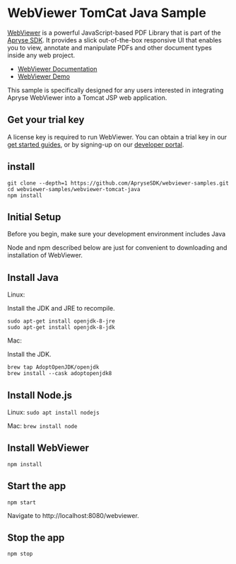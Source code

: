 # WebViewer TomCat Java Sample

[WebViewer](https://docs.apryse.com/web/guides/get-started) is a powerful JavaScript-based PDF Library that is part of the [Apryse SDK](https://apryse.com/). It provides a slick out-of-the-box responsive UI that enables you to view, annotate and manipulate PDFs and other document types inside any web project.

- [WebViewer Documentation](https://docs.apryse.com/web/guides/get-started)
- [WebViewer Demo](https://showcase.apryse.com/)

This sample is specifically designed for any users interested in integrating Apryse WebViewer into a Tomcat JSP web application.

## Get your trial key

A license key is required to run WebViewer. You can obtain a trial key in our [get started guides](https://docs.apryse.com/web/guides/get-started), or by signing-up on our [developer portal](https://dev.apryse.com/).

## install

```
git clone --depth=1 https://github.com/ApryseSDK/webviewer-samples.git
cd webviewer-samples/webviewer-tomcat-java
npm install
```

## Initial Setup

Before you begin, make sure your development environment includes Java

Node and npm described below are just for convenient to downloading and installation of WebViewer.

## Install Java

Linux:

Install the JDK and JRE to recompile.

```
sudo apt-get install openjdk-8-jre
sudo apt-get install openjdk-8-jdk
```

Mac:

Install the JDK.

```
brew tap AdoptOpenJDK/openjdk
brew install --cask adoptopenjdk8
```

## Install Node.js

Linux: `sudo apt install nodejs`

Mac: `brew install node`

## Install WebViewer

```
npm install
```

## Start the app

```
npm start
```

Navigate to http://localhost:8080/webviewer.

## Stop the app

```
npm stop
```